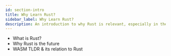 ```yaml
---
id: section-intro
title: Why Learn Rust?
sidebar_label: Why Learn Rust?
description: An introduction to why Rust is relevant, especially in the context of web3.
---
```


- What is Rust?
- Why Rust is the future
- WASM TLDR & its relation to Rust
